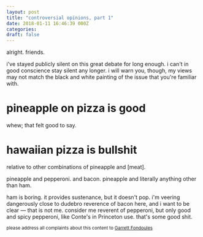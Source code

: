 ```yaml
---
layout: post
title: "controversial opinions, part 1"
date: 2018-01-11 16:46:39 000Z
categories:
draft: false
---
```


alright. friends.

i've stayed publicly silent on this great debate for long enough. i can't in good conscience stay silent any longer. i will warn you, though, my views may not match the black and white painting of the issue that you're familiar with.

# pineapple on pizza is good

whew; that felt good to say.

# hawaiian pizza is bullshit
relative to other combinations of pineapple and \[meat\].

pineapple and pepperoni. and bacon. pineapple and literally anything other than ham.

ham is boring. it provides sustenance, but it doesn't pop. i'm veering dangerously close to dudebro reverence of bacon here, and i want to be clear — that is not me. consider me reverent of pepperoni, but only good and spicy pepperoni, like Conte's in Princeton use. that's some good shit.

<small>please address all complaints about this content to [Garrett Fondoules](https://www.facebook.com/gfondoules)</small>